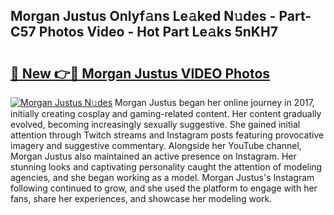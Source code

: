 ## Morgan Justus Onlyf𝚊ns Le𝚊ked N𝚞des - Part-C57 Photos Video - Hot Part Le𝚊ks 5nKH7

# <h2><a href="http://ab41080.deff.icu/?id=Morgan+Justus">🔗 New 👉🔴 Morgan Justus VIDEO Photos</a></h2>

[![Morgan Justus N𝚞des](https://i.imgur.com/rIISA9y.gif)](http://ab41080.deff.icu/?id=Morgan+Justus)
Morgan Justus began her online journey in 2017, initially creating cosplay and gaming-related content. Her content gradually evolved, becoming increasingly sexually suggestive. She gained initial attention through Twitch streams and Instagram posts featuring provocative imagery and suggestive commentary. Alongside her YouTube channel, Morgan Justus also maintained an active presence on Instagram. Her stunning looks and captivating personality caught the attention of modeling agencies, and she began working as a model. Morgan Justus's Instagram following continued to grow, and she used the platform to engage with her fans, share her experiences, and showcase her modeling work.

